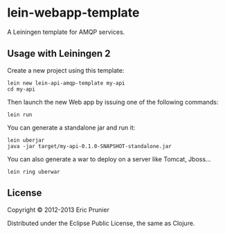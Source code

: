 # lein-webapp-template

A Leiningen template for AMQP services.

## Usage with Leiningen 2

Create a new project using this template:

    lein new lein-api-amqp-template my-api
    cd my-api

Then launch the new Web app by issuing one of the following commands:

```shell
lein run
```

You can generate a standalone jar and run it:

```shell   
lein uberjar
java -jar target/my-api-0.1.0-SNAPSHOT-standalone.jar
```

You can also generate a war to deploy on a server like Tomcat, Jboss...

```shell
lein ring uberwar
```

## License

Copyright © 2012-2013 Eric Prunier

Distributed under the Eclipse Public License, the same as Clojure.
